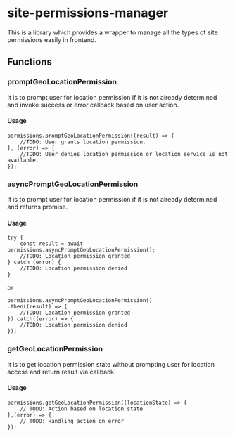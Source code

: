 # site-permissions-manager

This is a library which provides a wrapper to manage all the types of site permissions easily in frontend.

## Functions

### promptGeoLocationPermission

It is to prompt user for location permission if it is not already determined and invoke success or error callback based on user action.

#### Usage

```
permissions.promptGeoLocationPermission((result) => {
	//TODO: User grants location permission.
}, (error) => {
	//TODO: User denies location permission or location service is not available.
});
```

### asyncPromptGeoLocationPermission

It is to prompt user for location permission if it is not already determined and returns promise.

#### Usage

```
try {
	const result = await permissions.asyncPromptGeoLocationPermission();
	//TODO: Location permission granted
} catch (error) {
	//TODO: Location permission denied
}
```

or

```
permissions.asyncPromptGeoLocationPermission()
.then((result) => {
	//TODO: Location permission granted
}).catch((error) => {
	//TODO: Location permission denied
});
```

### getGeoLocationPermission

It is to get location permission state without prompting user for location access and return result via callback.

#### Usage

```
permissions.getGeoLocationPermission((locationState) => {
	// TODO: Action based on location state
},(error) => {
	// TODO: Handling action on error
});
```
